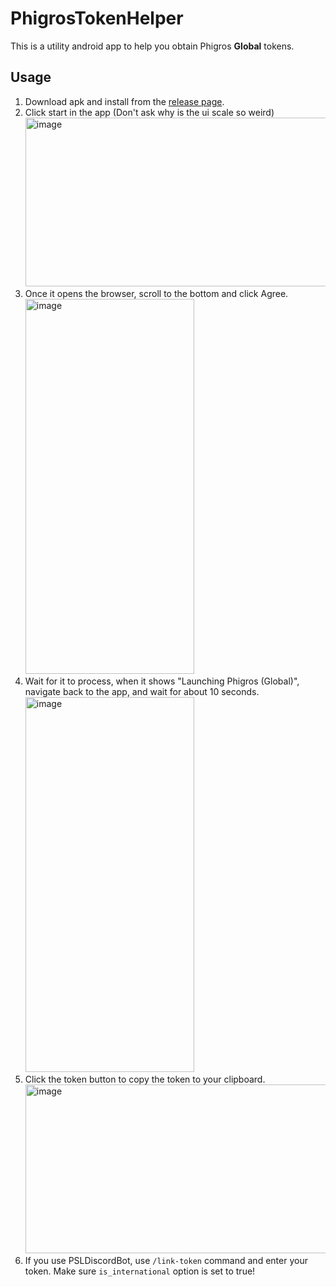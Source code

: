 # PhigrosTokenHelper
This is a utility android app to help you obtain Phigros **Global** tokens.
## Usage
1. Download apk and install from the [release page](https://github.com/yt6983138/PhigrosTokenHelper/releases).
2. Click start in the app (Don't ask why is the ui scale so weird) <br />
<img width="600" height="270" alt="image" src="https://github.com/user-attachments/assets/34994921-8d67-4678-acc8-d945f0bb4bcf" /> <br />
3. Once it opens the browser, scroll to the bottom and click Agree. <br />
<img width="270" height="600" alt="image" src="https://github.com/user-attachments/assets/aea922f3-b1e9-44e0-9e6d-d60ea811716d" /> <br />
4. Wait for it to process, when it shows "Launching Phigros (Global)", navigate back to the app, and wait for about 10 seconds.
<img width="270" height="600" alt="image" src="https://github.com/user-attachments/assets/ec324796-17c5-4216-b739-f904be2b36ae" /> <br />
5. Click the token button to copy the token to your clipboard. <br />
<img width="600" height="270" alt="image" src="https://github.com/user-attachments/assets/084dc9e5-615c-4a7e-bc58-915758e955b5" /> <br />
6. If you use PSLDiscordBot, use `/link-token` command and enter your token. Make sure `is_international` option is set to true!
